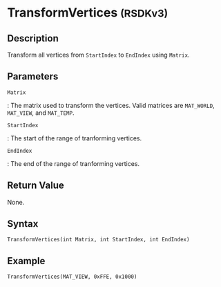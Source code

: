 # TransformVertices <small>(RSDKv3)</small>

## Description
Transform all vertices from `StartIndex` to `EndIndex` using `Matrix`.

## Parameters
`Matrix`

:   The matrix used to transform the vertices. Valid matrices are `MAT_WORLD`, `MAT_VIEW`, and `MAT_TEMP`.

`StartIndex`

:   The start of the range of tranforming vertices.

`EndIndex`

:   The end of the range of tranforming vertices.

## Return Value
None.

## Syntax
```
TransformVertices(int Matrix, int StartIndex, int EndIndex)
```

## Example
```
TransformVertices(MAT_VIEW, 0xFFE, 0x1000)
```